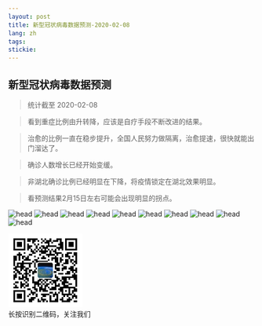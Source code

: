 ```yaml
---
layout: post
title: 新型冠状病毒数据预测-2020-02-08
lang: zh
tags: 
stickie: 
---
```


## 新型冠状病毒数据预测

>统计截至 2020-02-08

>看到重症比例由升转降，应该是自疗手段不断改进的结果。

>治愈的比例一直在稳步提升，全国人民努力做隔离，治愈提速，很快就能出门溜达了。

>确诊人数增长已经开始变缓。

>非湖北确诊比例已经明显在下降，将疫情锁定在湖北效果明显。

>看预测结果2月15日左右可能会出现明显的拐点。

![head]({{site.hosturl}}/assets/post_assets/newdata/0208/head.png)
![head]({{site.hosturl}}/assets/post_assets/newdata/0208/1.png)
![head]({{site.hosturl}}/assets/post_assets/newdata/0208/2.png)
![head]({{site.hosturl}}/assets/post_assets/newdata/0208/3.png)
![head]({{site.hosturl}}/assets/post_assets/newdata/0208/4.png)
![head]({{site.hosturl}}/assets/post_assets/newdata/0208/5.png)
![head]({{site.hosturl}}/assets/post_assets/newdata/0208/6.png)
![head]({{site.hosturl}}/assets/post_assets/newdata/0208/7.png)
![head]({{site.hosturl}}/assets/post_assets/newdata/0208/8.png)
![head]({{site.hosturl}}/assets/post_assets/newdata/0208/8.png)

<div>
    <img width="30%" src="/assets/post_assets/newdata/qrcode_wechat.jpg">
    <div>长按识别二维码，关注我们</div>
</div>

